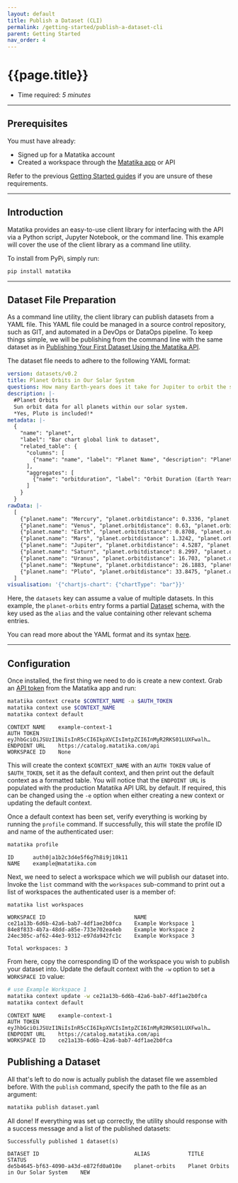 ```yaml
---
layout: default
title: Publish a Dataset (CLI)
permalink: /getting-started/publish-a-dataset-cli
parent: Getting Started
nav_order: 4
---
```


# {{page.title}}

- Time required: _5 minutes_

---

## Prerequisites

You must have already:

- Signed up for a Matatika account
- Created a workspace through the [Matatika app]({{site.app_url}}) or API

Refer to the previous [Getting Started guides]({{site.baseurl}}/getting-started) if you are unsure of these requirements.

---

## Introduction

Matatika provides an easy-to-use client library for interfacing with the API via a Python script, Jupyter Notebook, or the command line. This example will cover the use of the client library as a command line utility.

To install from PyPi, simply run:

```bash
pip install matatika
```

---

## Dataset File Preparation

As a command line utility, the client library can publish datasets from a YAML file. This YAML file could be managed in a source control repository, such as GIT, and automated in a DevOps or DataOps pipeline. To keep things simple, we will be publishing from the command line with the same dataset as in [Publishing Your First Dataset Using the Matatika API]({{site.baseurl}}/getting-started/publishing-your-first-dataset-using-the-matatika-api).

The dataset file needs to adhere to the following YAML format:

```yaml
version: datasets/v0.2
title: Planet Orbits in Our Solar System
questions: How many Earth-years does it take for Jupiter to orbit the sun?
description: |-
  #Planet Orbits
  Sun orbit data for all planets within our solar system.
  *Yes, Pluto is included!*
metadata: |-
  {
    "name": "planet",
    "label": "Bar chart global link to dataset", 
    "related_table": {
      "columns": [
        {"name": "name", "label": "Planet Name", "description": "Planet Name"}
      ], 
      "aggregates": [
        {"name": "orbitduration", "label": "Orbit Duration (Earth Years)", "description": "Orbit Duration (Earth Years)"}
      ]
    }
  }
rawData: |-
  [
    {"planet.name": "Mercury", "planet.orbitdistance": 0.3336, "planet.orbitduration": 0.25},
    {"planet.name": "Venus", "planet.orbitdistance": 0.63, "planet.orbitduration": 0.5833},
    {"planet.name": "Earth", "planet.orbitdistance": 0.8708, "planet.orbitduration": 1},
    {"planet.name": "Mars", "planet.orbitdistance": 1.3242, "planet.orbitduration": 1.9167},
    {"planet.name": "Jupiter", "planet.orbitdistance": 4.5287, "planet.orbitduration": 11.8333},
    {"planet.name": "Saturn", "planet.orbitdistance": 8.2997, "planet.orbitduration": 29.5},
    {"planet.name": "Uranus", "planet.orbitdistance": 16.703, "planet.orbitduration": 84.0833},
    {"planet.name": "Neptune", "planet.orbitdistance": 26.1883, "planet.orbitduration": 164.9167},
    {"planet.name": "Pluto", "planet.orbitdistance": 33.8475, "planet.orbitduration": 248.0833}
  ]
visualisation: '{"chartjs-chart": {"chartType": "bar"}}'
```

Here, the `datasets` key can assume a value of multiple datasets. In this example, the `planet-orbits` entry forms a partial [Dataset](resources/datasets#dataset) schema, with the key used as the `alias` and the value containing other relevant schema entries.

You can read more about the YAML format and its syntax [here](https://yaml.org/).

---

## Configuration

Once installed, the first thing we need to do is create a new context. Grab an [API token]({{site.app_keys_url}}) from the Matatika app and run:

```bash
matatika context create $CONTEXT_NAME -a $AUTH_TOKEN
matatika context use $CONTEXT_NAME
matatika context default
```

```
CONTEXT NAME    example-context-1                                               
AUTH TOKEN      eyJhbGciOiJSUzI1NiIsInR5cCI6IkpXVCIsImtpZCI6InMyR2RKS01LUXFwalh…
ENDPOINT URL    https://catalog.matatika.com/api                                
WORKSPACE ID    None
```

This will create the context `$CONTEXT_NAME` with an `AUTH TOKEN` value of `$AUTH_TOKEN`, set it as the default context, and then print out the default context as a formatted table. You will notice that the `ENDPOINT URL` is populated with the production Matatika API URL by default. If required, this can be changed using the `-e` option when either creating a new context or updating the default context.

Once a default context has been set, verify everything is working by running the `profile` command. If successfully, this will state the profile ID and name of the authenticated user:

```bash
matatika profile
```

```
ID      auth0|a1b2c3d4e5f6g7h8i9j10k11
NAME    example@matatika.com
```

Next, we need to select a workspace which we will publish our dataset into. Invoke the `list` command with the `workspaces` sub-command to print out a list of workspaces the authenticated user is a member of:

```bash
matatika list workspaces
```

```
WORKSPACE ID                            NAME
ce21a13b-6d6b-42a6-bab7-4df1ae2b0fca    Example Workspace 1
84e8f833-4b7a-48dd-a85e-733e702ea4eb    Example Workspace 2
24ec305c-af62-44e3-9312-e97da942fc1c    Example Workspace 3

Total workspaces: 3
```

From here, copy the corresponding ID of the workspace you wish to publish your dataset into. Update the default context with the `-w` option to set a `WORKSPACE ID` value:

```bash
# use Example Workspace 1
matatika context update -w ce21a13b-6d6b-42a6-bab7-4df1ae2b0fca
matatika context default
```

```
CONTEXT NAME    example-context-1                                               
AUTH TOKEN      eyJhbGciOiJSUzI1NiIsInR5cCI6IkpXVCIsImtpZCI6InMyR2RKS01LUXFwalh…
ENDPOINT URL    https://catalog.matatika.com/api                                
WORKSPACE ID    ce21a13b-6d6b-42a6-bab7-4df1ae2b0fca
```

## Publishing a Dataset

All that's left to do now is actually publish the dataset file we assembled before. With the `publish` command, specify the path to the file as an argument:

```bash
matatika publish dataset.yaml
```

All done! If everything was set up correctly, the utility should response with a success message and a list of the published datasets:

```
Successfully published 1 dataset(s)

DATASET ID                              ALIAS            TITLE                                STATUS
de5b4645-bf63-4090-a43d-e872fd0a010e    planet-orbits    Planet Orbits in Our Solar System    NEW
```
